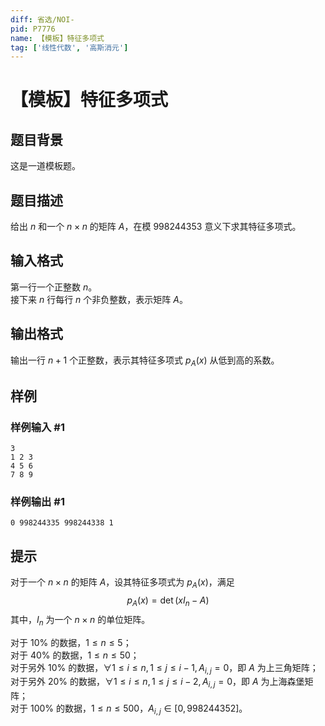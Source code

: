 ```yaml
---
diff: 省选/NOI-
pid: P7776
name: 【模板】特征多项式
tag: ['线性代数', '高斯消元']
---
```

# 【模板】特征多项式
## 题目背景

这是一道模板题。
## 题目描述

给出 $n$ 和一个 $n\times n$ 的矩阵 $A$，在模 $998244353$ 意义下求其特征多项式。
## 输入格式

第一行一个正整数 $n$。\
接下来 $n$ 行每行 $n$ 个非负整数，表示矩阵 $A$。
## 输出格式

输出一行 $n+1$ 个正整数，表示其特征多项式 $p_A(x)$ 从低到高的系数。
## 样例

### 样例输入 #1
```
3
1 2 3
4 5 6
7 8 9
```
### 样例输出 #1
```
0 998244335 998244338 1 
```
## 提示

对于一个 $n\times n$ 的矩阵 $A$，设其特征多项式为 $p_A(x)$，满足
$$p_A(x)=\det(xI_n-A)$$
其中，$I_n$ 为一个 $n\times n$ 的单位矩阵。

对于 $10\%$ 的数据，$1\le n\le 5$；\
对于 $40\%$ 的数据，$1\le n\le 50$；\
对于另外 $10\%$ 的数据，$\forall1\le i\le n,1\le j\le i-1,A_{i,j}=0$，即 $A$ 为上三角矩阵；\
对于另外 $20\%$ 的数据，$\forall1\le i\le n,1\le j\le i-2,A_{i,j}=0$，即 $A$ 为上海森堡矩阵；\
对于 $100\%$ 的数据，$1\le n\le 500$，$A_{i,j}\in[0,998244352]$。
